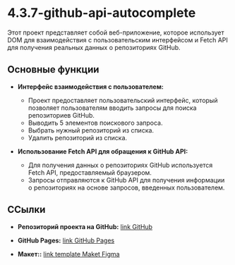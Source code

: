 # 4.3.7-github-api-autocomplete

Этот проект представляет собой веб-приложение, которое использует DOM для взаимодействия с пользовательским интерфейсом и Fetch API для получения реальных данных о репозиториях GitHub.

## Основные функции

- **Интерфейс взаимодействия с пользователем:**
  - Проект предоставляет пользовательский интерфейс,
   который позволяет пользователям вводить запросы для поиска репозиториев GitHub.
  - Выводить 5 элементов поискового запроса.
  - Выбрать нужный репозиторий из списка.
  - Удалить репозиторий из списка.

- **Использование Fetch API для обращения к GitHub API:**
  - Для получения данных о репозиториях GitHub используется Fetch API, предоставляемый браузером.
  - Запросы отправляются к GitHub API для получения информации о репозиториях на основе запросов, введенных пользователем.

## ССылки

- **Репозиторий проекта на GitHub:** [link GitHub](https://github.com/OxY623/4.3.7-github-api-autocomplete)
 
- **GitHub Pages:** [link GitHub Pages](https://oxy623.github.io/4.3.7-github-api-autocomplete/)
  
- **Макет::** [link template Maket Figma](https://www.figma.com/file/kmqrvsBfrpWa1Pu3v3rgMz/%D0%9F%D1%80%D0%B0%D0%BA%D1%82%D0%B8%D1%87%D0%B5%D1%81%D0%BA%D0%B0%D1%8F-%D0%B7%D0%B0%D0%B4%D0%B0%D1%87%D0%B0-4.3.7?node-id=0%3A1&t=neyMzgc9olhZAiXr-1)
  
